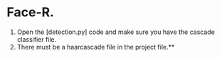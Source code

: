 # Face-R.

1) Open the [detection.py] code and make sure you have the cascade classifier file.
2) There must be a haarcascade file in the project file.**
